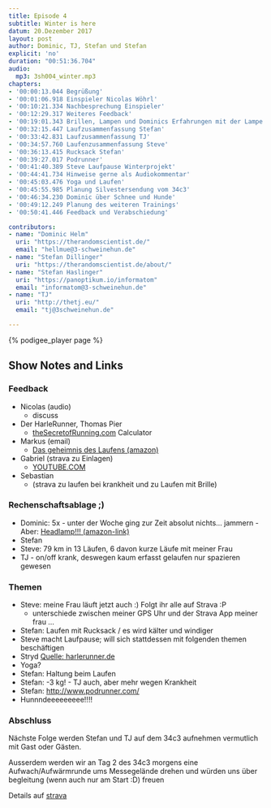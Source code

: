 ```yaml
---
title: Episode 4
subtitle: Winter is here
datum: 20.Dezember 2017
layout: post
author: Dominic, TJ, Stefan und Stefan
explicit: 'no'
duration: "00:51:36.704"
audio:
  mp3: 3sh004_winter.mp3
chapters:
- '00:00:13.044 Begrüßung'
- '00:01:06.918 Einspieler Nicolas Wöhrl'
- '00:10:21.334 Nachbesprechung Einspieler'
- '00:12:29.317 Weiteres Feedback'
- '00:19:01.343 Brillen, Lampen und Dominics Erfahrungen mit der Lampe'
- '00:32:15.447 Laufzusammenfassung Stefan'
- '00:33:42.831 Laufzusammenfassung TJ'
- '00:34:57.760 Laufenzusammenfassung Steve'
- '00:36:13.415 Rucksack Stefan'
- '00:39:27.017 Podrunner'
- '00:41:40.389 Steve Laufpause Winterprojekt'
- '00:44:41.734 Hinweise gerne als Audiokommentar'
- '00:45:03.476 Yoga und Laufen'
- '00:45:55.985 Planung Silvestersendung vom 34c3'
- '00:46:34.230 Dominic über Schnee und Hunde'
- '00:49:12.249 Planung des weiteren Trainings'
- '00:50:41.446 Feedback und Verabschiedung'

contributors:
- name: "Dominic Helm"
  uri: "https://therandomscientist.de/"
  email: "hellmue@3-schweinehun.de"
- name: "Stefan Dillinger"
  uri: "https://therandomscientist.de/about/"
- name: "Stefan Haslinger"
  uri: "https://panoptikum.io/informatom"
  email: "informatom@3-schweinehun.de"
- name: "TJ"
  uri: "http://thetj.eu/"
  email: "tj@3schweinehun.de"

---
```

{% podigee_player page %}

## Show Notes and Links

### Feedback

- Nicolas (audio)
	- discuss
- Der HarleRunner, Thomas Pier
	- [theSecretofRunning.com](https://thesecretofrunning.com/calculator/) Calculator
- Markus (email)
	- [Das geheimnis des Laufens (amazon)](https://www.amazon.de/dp/3840375231/)
- Gabriel (strava zu Einlagen)
	- [YOUTUBE.COM](http://www.youtube.com/watch?v=ok61qt4_w4Y)                         
- Sebastian 
	- (strava zu laufen bei krankheit und zu Laufen mit Brille)

### Rechenschaftsablage ;)
- Dominic: 5x - unter der Woche ging zur Zeit absolut nichts… jammern - Aber: [Headlamp!!! (amazon-link)](https://www.amazon.de/dp/B00WK7H2R0)
- Stefan
- Steve: 79 km in 13 Läufen, 6 davon kurze Läufe mit meiner Frau
- TJ - on/off krank, deswegen kaum erfasst gelaufen nur spazieren gewesen

### Themen

- Steve: meine Frau läuft jetzt auch :) Folgt ihr alle auf Strava :P
	- unterschiede zwischen meiner GPS Uhr und der Strava App meiner frau …
- Stefan: Laufen mit Rucksack / es wird kälter und windiger
- Steve macht Laufpause; will sich stattdessen mit folgenden themen beschäftigen
- Stryd [Quelle: harlerunner.de](http://harlerunner.de/laufeffizienz-mit-stryd-ermitteln-und-nutzen/)
- Yoga?
- Stefan: Haltung beim Laufen
- Stefan: -3 kg! - TJ auch, aber mehr wegen Krankheit
- Stefan: http://www.podrunner.com/ 
- Hunnndeeeeeeeee!!!!

### Abschluss
Nächste Folge werden Stefan und TJ auf dem 34c3 aufnehmen vermutlich mit Gast oder Gästen.

Ausserdem werden wir an Tag 2 des 34c3 morgens eine Aufwach/Aufwärmrunde ums Messegelände drehen und würden uns über begleitung (wenn auch nur am Start :D) freuen

Details auf [strava](https://www.strava.com/clubs/313076/group_events/250424)
